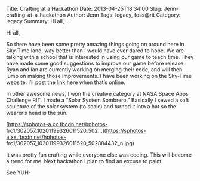Title: Crafting at a Hackathon
Date: 2013-04-25T18:34:00
Slug: Jenn-crafting-at-a-hackathon
Author: Jenn
Tags: legacy, foss@rit
Category: legacy
Summary: Hi all, ... 

Hi all,

So there have been some pretty amazing things going on around here in Sky-Time
land, way better than I would have ever dared to hope. We are talking with a
school that is interested in using our game to teach time. They have made some
good suggestions to improve our game before release. Ryan and Ian are
currently working on merging their code, and will then jump on making those
improvements. I have been working on the Sky-Time website. I’ll post the link
here when that’s online.

In other awesome news, I won the creative category at NASA Space Apps
Challenge RIT. I made a “Solar System Sombrero.” Basically I sewed a soft
sculpture of the solar system (to scale) and turned it into a hat so the
wearer’s head is the sun.

[https://sphotos-a.xx.fbcdn.net/hphotos-
frc1/302057_10201199326011520_502...](https://sphotos-a.xx.fbcdn.net/hphotos-
frc1/302057_10201199326011520_502884432_n.jpg)

It was pretty fun crafting while everyone else was coding. This will become a
trend for me. Next hackathon I plan to find an excuse to paint!

See YUH-

